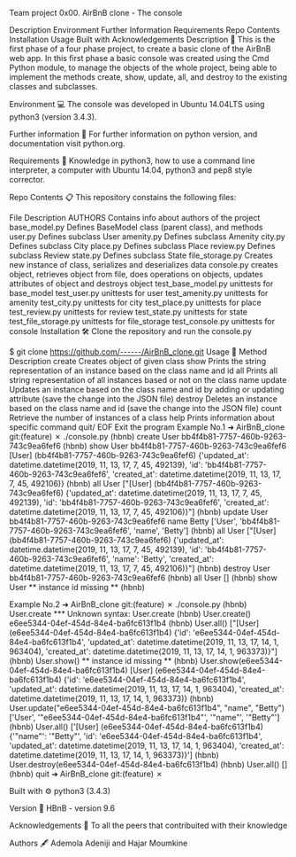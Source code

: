 Team project 0x00. AirBnB clone - The console

Description Environment Further Information Requirements Repo Contents Installation Usage Built with Acknowledgements Description 📄 This is the first phase of a four phase project, to create a basic clone of the AirBnB web app. In this first phase a basic console was created using the Cmd Python module, to manage the objects of the whole project, being able to implement the methods create, show, update, all, and destroy to the existing classes and subclasses.

Environment 💻 The console was developed in Ubuntu 14.04LTS using python3 (version 3.4.3).

Further information 📑 For further information on python version, and documentation visit python.org.

Requirements 📝 Knowledge in python3, how to use a command line interpreter, a computer with Ubuntu 14.04, python3 and pep8 style corrector.

Repo Contents 📋 This repository constains the following files:

File Description AUTHORS Contains info about authors of the project base_model.py Defines BaseModel class (parent class), and methods user.py Defines subclass User amenity.py Defines subclass Amenity city.py Defines subclass City place.py Defines subclass Place review.py Defines subclass Review state.py Defines subclass State file_storage.py Creates new instance of class, serializes and deserializes data console.py creates object, retrieves object from file, does operations on objects, updates attributes of object and destroys object test_base_model.py unittests for base_model test_user.py unittests for user test_amenity.py unittests for amenity test_city.py unittests for city test_place.py unittests for place test_review.py unittests for review test_state.py unittests for state test_file_storage.py unittests for file_storage test_console.py unittests for console Installation 🛠️ Clone the repository and run the console.py

$ git clone https://github.com/------/AirBnB_clone.git Usage 🔧 Method Description create Creates object of given class show Prints the string representation of an instance based on the class name and id all Prints all string representation of all instances based or not on the class name update Updates an instance based on the class name and id by adding or updating attribute (save the change into the JSON file) destroy Deletes an instance based on the class name and id (save the change into the JSON file) count Retrieve the number of instances of a class help Prints information about specific command quit/ EOF Exit the program Example No.1 ➜ AirBnB_clone git:(feature) ✗ ./console.py (hbnb) create User bb4f4b81-7757-460b-9263-743c9ea6fef6 (hbnb) show User bb4f4b81-7757-460b-9263-743c9ea6fef6 [User] (bb4f4b81-7757-460b-9263-743c9ea6fef6) {'updated_at': datetime.datetime(2019, 11, 13, 17, 7, 45, 492139), 'id': 'bb4f4b81-7757-460b-9263-743c9ea6fef6', 'created_at': datetime.datetime(2019, 11, 13, 17, 7, 45, 492106)} (hbnb) all User ["[User] (bb4f4b81-7757-460b-9263-743c9ea6fef6) {'updated_at': datetime.datetime(2019, 11, 13, 17, 7, 45, 492139), 'id': 'bb4f4b81-7757-460b-9263-743c9ea6fef6', 'created_at': datetime.datetime(2019, 11, 13, 17, 7, 45, 492106)}"] (hbnb) update User bb4f4b81-7757-460b-9263-743c9ea6fef6 name Betty ['User', 'bb4f4b81-7757-460b-9263-743c9ea6fef6', 'name', 'Betty'] (hbnb) all User ["[User] (bb4f4b81-7757-460b-9263-743c9ea6fef6) {'updated_at': datetime.datetime(2019, 11, 13, 17, 7, 45, 492139), 'id': 'bb4f4b81-7757-460b-9263-743c9ea6fef6', 'name': 'Betty', 'created_at': datetime.datetime(2019, 11, 13, 17, 7, 45, 492106)}"] (hbnb) destroy User bb4f4b81-7757-460b-9263-743c9ea6fef6 (hbnb) all User [] (hbnb) show User ** instance id missing ** (hbnb)

Example No.2 ➜ AirBnB_clone git:(feature) ✗ ./console.py (hbnb) User.create *** Unknown syntax: User.create (hbnb) User.create() e6ee5344-04ef-454d-84e4-ba6fc613f1b4 (hbnb) User.all() ["[User] (e6ee5344-04ef-454d-84e4-ba6fc613f1b4) {'id': 'e6ee5344-04ef-454d-84e4-ba6fc613f1b4', 'updated_at': datetime.datetime(2019, 11, 13, 17, 14, 1, 963404), 'created_at': datetime.datetime(2019, 11, 13, 17, 14, 1, 963373)}"] (hbnb) User.show() ** instance id missing ** (hbnb) User.show(e6ee5344-04ef-454d-84e4-ba6fc613f1b4) [User] (e6ee5344-04ef-454d-84e4-ba6fc613f1b4) {'id': 'e6ee5344-04ef-454d-84e4-ba6fc613f1b4', 'updated_at': datetime.datetime(2019, 11, 13, 17, 14, 1, 963404), 'created_at': datetime.datetime(2019, 11, 13, 17, 14, 1, 963373)} (hbnb) User.update("e6ee5344-04ef-454d-84e4-ba6fc613f1b4", "name", "Betty") ['User', '"e6ee5344-04ef-454d-84e4-ba6fc613f1b4"', '"name"', '"Betty"'] (hbnb) User.all() ['[User] (e6ee5344-04ef-454d-84e4-ba6fc613f1b4) {'"name"': '"Betty"', 'id': 'e6ee5344-04ef-454d-84e4-ba6fc613f1b4', 'updated_at': datetime.datetime(2019, 11, 13, 17, 14, 1, 963404), 'created_at': datetime.datetime(2019, 11, 13, 17, 14, 1, 963373)}'] (hbnb) User.destroy(e6ee5344-04ef-454d-84e4-ba6fc613f1b4) (hbnb) User.all() [] (hbnb) quit ➜ AirBnB_clone git:(feature) ✗

Built with ⚙️ python3 (3.4.3)

Version 📌 HBnB - version 9.6

Acknowledgements 🙌 To all the peers that contribuited with their knowledge

Authors 🖋️ Ademola Adeniji and Hajar Moumkine
